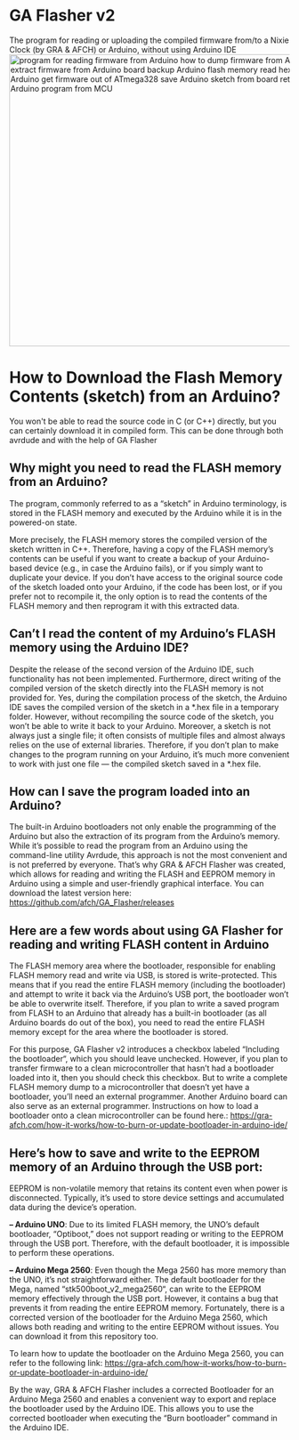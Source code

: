 # GA Flasher v2
The program for reading or uploading the compiled firmware from/to a Nixie Clock (by GRA & AFCH) or Arduino, without using Arduino IDE
<img width="569" height="525" alt="program for reading firmware from Arduino
how to dump firmware from Arduino
extract firmware from Arduino board
backup Arduino flash memory
read hex file from Arduino
get firmware out of ATmega328
save Arduino sketch from board
retrieve Arduino program from MCU" src="https://github.com/user-attachments/assets/583bd78a-646b-489d-93fa-50b51b5f4afc" />

# How to Download the Flash Memory Contents (sketch) from an Arduino?
You won't be able to read the source code in C (or C++) directly, but you can certainly download it in compiled form. This can be done through both avrdude and with the help of GA Flasher

## Why might you need to read the FLASH memory from an Arduino?

The program, commonly referred to as a “sketch” in Arduino terminology, is stored in the FLASH memory and executed by the Arduino while it is in the powered-on state.

More precisely, the FLASH memory stores the compiled version of the sketch written in C++. Therefore, having a copy of the FLASH memory’s contents can be useful if you want to create a backup of your Arduino-based device (e.g., in case the Arduino fails), or if you simply want to duplicate your device. If you don’t have access to the original source code of the sketch loaded onto your Arduino, if the code has been lost, or if you prefer not to recompile it, the only option is to read the contents of the FLASH memory and then reprogram it with this extracted data.

## Can’t I read the content of my Arduino’s FLASH memory using the Arduino IDE?

Despite the release of the second version of the Arduino IDE, such functionality has not been implemented. Furthermore, direct writing of the compiled version of the sketch directly into the FLASH memory is not provided for. Yes, during the compilation process of the sketch, the Arduino IDE saves the compiled version of the sketch in a *.hex file in a temporary folder. However, without recompiling the source code of the sketch, you won’t be able to write it back to your Arduino. Moreover, a sketch is not always just a single file; it often consists of multiple files and almost always relies on the use of external libraries. Therefore, if you don’t plan to make changes to the program running on your Arduino, it’s much more convenient to work with just one file — the compiled sketch saved in a *.hex file.

## How can I save the program loaded into an Arduino?

The built-in Arduino bootloaders not only enable the programming of the Arduino but also the extraction of its program from the Arduino’s memory. While it’s possible to read the program from an Arduino using the command-line utility Avrdude, this approach is not the most convenient and is not preferred by everyone. That’s why GRA & AFCH Flasher was created, which allows for reading and writing the FLASH and EEPROM memory in Arduino using a simple and user-friendly graphical interface. You can download the latest version here:  https://github.com/afch/GA_Flasher/releases

## Here are a few words about using GA Flasher for reading and writing FLASH content in Arduino

The FLASH memory area where the bootloader, responsible for enabling FLASH memory read and write via USB, is stored is write-protected. This means that if you read the entire FLASH memory (including the bootloader) and attempt to write it back via the Arduino’s USB port, the bootloader won’t be able to overwrite itself. Therefore, if you plan to write a saved program from FLASH to an Arduino that already has a built-in bootloader (as all Arduino boards do out of the box), you need to read the entire FLASH memory except for the area where the bootloader is stored.

For this purpose, GA Flasher v2 introduces a checkbox labeled “Including the bootloader“, which you should leave unchecked. However, if you plan to transfer firmware to a clean microcontroller that hasn’t had a bootloader loaded into it, then you should check this checkbox. But to write a complete FLASH memory dump to a microcontroller that doesn’t yet have a bootloader, you’ll need an external programmer. Another Arduino board can also serve as an external programmer. Instructions on how to load a bootloader onto a clean microcontroller can be found here.: https://gra-afch.com/how-it-works/how-to-burn-or-update-bootloader-in-arduino-ide/

## Here’s how to save and write to the EEPROM memory of an Arduino through the USB port:

EEPROM is non-volatile memory that retains its content even when power is disconnected. Typically, it’s used to store device settings and accumulated data during the device’s operation.

**– Arduino UNO**: Due to its limited FLASH memory, the UNO’s default bootloader, “Optiboot,” does not support reading or writing to the EEPROM through the USB port. Therefore, with the default bootloader, it is impossible to perform these operations.

**– Arduino Mega 2560**: Even though the Mega 2560 has more memory than the UNO, it’s not straightforward either. The default bootloader for the Mega, named “stk500boot_v2_mega2560“, can write to the EEPROM memory effectively through the USB port. However, it contains a bug that prevents it from reading the entire EEPROM memory. Fortunately, there is a corrected version of the bootloader for the Arduino Mega 2560, which allows both reading and writing to the entire EEPROM without issues. You can download it from this repository too.

To learn how to update the bootloader on the Arduino Mega 2560, you can refer to the following link:
https://gra-afch.com/how-it-works/how-to-burn-or-update-bootloader-in-arduino-ide/

By the way, GRA & AFCH Flasher includes a corrected Bootloader for an Arduino Mega 2560 and enables a convenient way to export and replace the bootloader used by the Arduino IDE. This allows you to use the corrected bootloader when executing the “Burn bootloader” command in the Arduino IDE.
